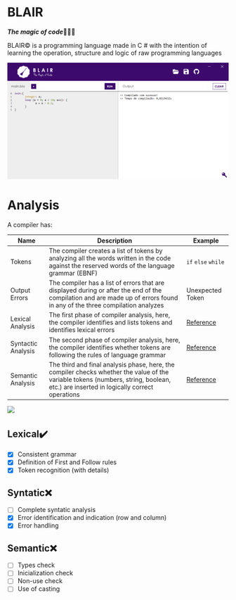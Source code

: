 # BLAIR
***The magic of code***🧙‍♀️🔮

BLAIR© is a programming language made in C # with the intention of learning the operation, structure and logic of raw programming languages

<img src="https://github.com/Krauzy/blair/blob/main/Example.png" width="800">

# Analysis
A compiler has:

| Name | Description | Example |
| ------ | ------ | ------ |
| Tokens | The compiler creates a list of tokens by analyzing all the words written in the code against the reserved words of the language grammar (EBNF) | <code>if</code> <code>else</code> <code>while</code> |
| Output Errors | The compiler has a list of errors that are displayed during or after the end of the compilation and are made up of errors found in any of the three compilation analyzes | Unexpected Token  |
| Lexical Analysis | The first phase of compiler analysis, here, the compiler identifies and lists tokens and identifies lexical errors | [Reference](https://www.tutorialspoint.com/compiler_design/compiler_design_lexical_analysis.htm#:~:text=Lexical%20analysis%20is%20the%20first,comments%20in%20the%20source%20code.) |
| Syntactic Analysis | The second phase of compiler analysis, here, the compiler identifies whether tokens are following the rules of language grammar | [Reference](https://www.tutorialspoint.com/compiler_design/compiler_design_syntax_analysis.htm) |
| Semantic Analysis | The third and final analysis phase, here, the compiler checks whether the value of the variable tokens (numbers, string, boolean, etc.) are inserted in logically correct operations | [Reference](https://www.tutorialspoint.com/compiler_design/compiler_design_semantic_analysis.htm) |

<img src="https://slidetodoc.com/presentation_image_h/29b578585db11eafc4a2f2e122d35ade/image-5.jpg" width="400">

## Lexical✔️

- [x] Consistent grammar
- [x] Definition of First and Follow rules
- [x] Token recognition (with details)

## Syntatic❌

- [ ] Complete syntatic analysis
- [x] Error identification and indication (row and column)
- [x] Error handling

## Semantic❌

- [ ] Types check
- [ ] Inicialization check
- [ ] Non-use check
- [ ] Use of casting
